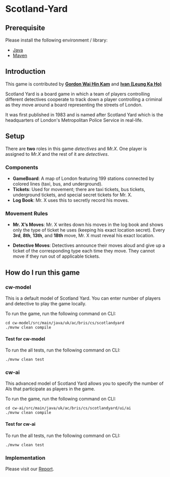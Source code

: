 # Scotland-Yard

## Prerequisite
Please install the following environment / library:

- [Java](https://www.java.com/download/ie_manual.jsp)
- [Maven](https://maven.apache.org/)

## Introduction

This game is contributed by [**Gordon Wai Hin Kam**](https://github.com/li23179) and [**Ivan (Leung Ka Ho)**](https://github.com/nm22031)

Scotland Yard is a board game in which a team of players controlling different detectives cooperate to track down a player controlling a criminal as they move around a board representing the streets of London. 

It was first published in 1983 and is named after Scotland Yard which is the headquarters of London's Metropolitan Police Service in real-life.

## Setup

There are **two** roles in this game *detectives* and *Mr.X*. One player is assigned to *Mr.X* and the rest of it are *detectives*.

### Components
- **GameBoard**: A map of London featuring 199 stations connected by colored lines (taxi, bus, and underground).
- **Tickets**: Used for movement; there are taxi tickets, bus tickets, underground tickets, and special secret tickets for Mr. X.
- **Log Book**: Mr. X uses this to secretly record his moves.

### Movement Rules

- **Mr. X’s Moves**: Mr. X writes down his moves in the log book and shows only the type of ticket he uses (keeping his exact location secret). Every **3rd**, **8th**, **13th**, and **18th** move, Mr. X must reveal his exact location.

- **Detective Moves**: Detectives announce their moves aloud and give up a ticket of the corresponding type each time they move. They cannot move if they run out of applicable tickets.

## How do I run this game

### cw-model

This is a default model of Scotland Yard. You can enter number of players and detective to play the game locally.

To run the game, run the following command on CLI:
```
cd cw-model/src/main/java/uk/ac/bris/cs/scotlandyard
./mvnw clean compile
```

#### Test for cw-model

To run the all tests, run the following command on CLI:
```
./mvnw clean test
```

### cw-ai

This advanced model of Scotland Yard allows you to specify the number of AIs that participate as players in the game.

To run the game, run the following command on CLI:
```
cd cw-ai/src/main/java/uk/ac/bris/cs/scotlandyard/ui/ai
./mvnw clean compile
```

#### Test for cw-ai

To run the all tests, run the following command on CLI:
```
./mvnw clean test
```
### Implementation
Please visit our [Report](/Scotland-Yard/report.pdf).